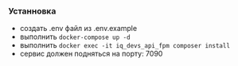 ### Устанновка

- создать .env файл из .env.example
- выполнить ```docker-compose up -d```
- выполнить ```docker exec -it iq_devs_api_fpm composer install```
- сервис должен подняться на порту: 7090

